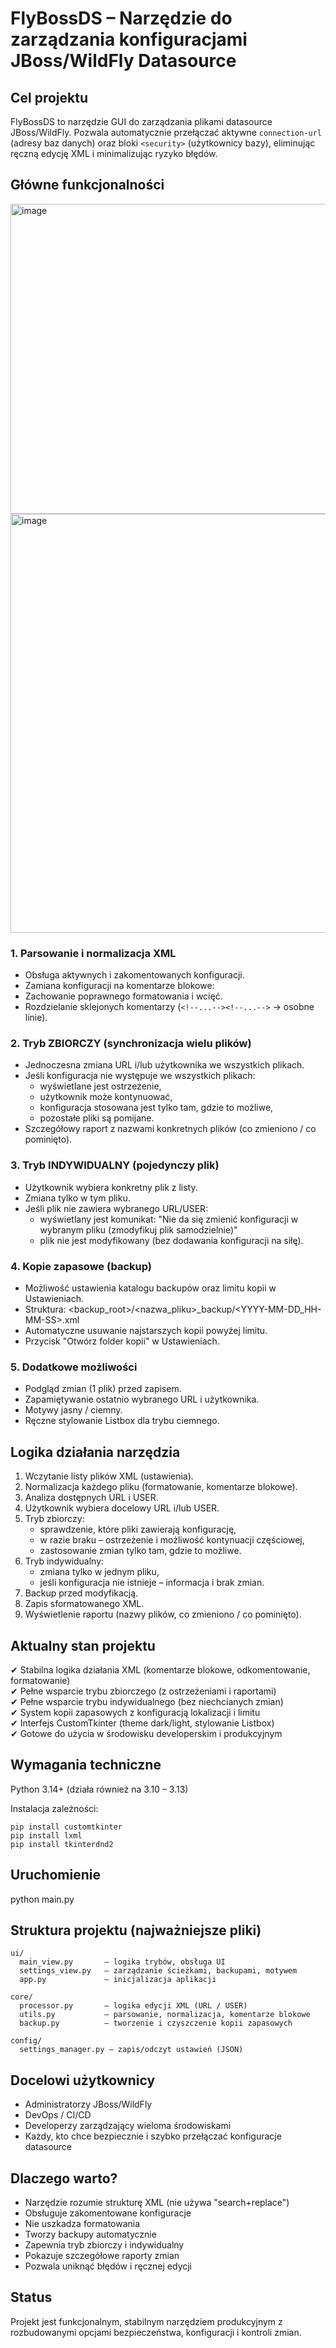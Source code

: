 # FlyBossDS – Narzędzie do zarządzania konfiguracjami JBoss/WildFly Datasource

## Cel projektu
FlyBossDS to narzędzie GUI do zarządzania plikami datasource JBoss/WildFly. Pozwala automatycznie przełączać aktywne `connection-url` (adresy baz danych) oraz bloki `<security>` (użytkownicy bazy), eliminując ręczną edycję XML i minimalizując ryzyko błędów.

## Główne funkcjonalności

<img width="754" height="496" alt="image" src="https://github.com/user-attachments/assets/911d6fea-1a27-4202-a131-77c8ce3ba3cc" />

<img width="800" height="670" alt="image" src="https://github.com/user-attachments/assets/c7413e8f-2acc-41cf-b6e6-9be0e173a4e0" />


### 1. Parsowanie i normalizacja XML
- Obsługa aktywnych i zakomentowanych konfiguracji.
- Zamiana konfiguracji na komentarze blokowe:
  <!--
  <connection-url>...</connection-url>
  -->
- Zachowanie poprawnego formatowania i wcięć.
- Rozdzielanie sklejonych komentarzy (`<!--...--><!--...-->` → osobne linie).

### 2. Tryb ZBIORCZY (synchronizacja wielu plików)
- Jednoczesna zmiana URL i/lub użytkownika we wszystkich plikach.
- Jeśli konfiguracja nie występuje we wszystkich plikach:
  - wyświetlane jest ostrzeżenie,
  - użytkownik może kontynuować,
  - konfiguracja stosowana jest tylko tam, gdzie to możliwe,
  - pozostałe pliki są pomijane.
- Szczegółowy raport z nazwami konkretnych plików (co zmieniono / co pominięto).

### 3. Tryb INDYWIDUALNY (pojedynczy plik)
- Użytkownik wybiera konkretny plik z listy.
- Zmiana tylko w tym pliku.
- Jeśli plik nie zawiera wybranego URL/USER:
  - wyświetlany jest komunikat:
    "Nie da się zmienić konfiguracji w wybranym pliku (zmodyfikuj plik samodzielnie)"
  - plik nie jest modyfikowany (bez dodawania konfiguracji na siłę).

### 4. Kopie zapasowe (backup)
- Możliwość ustawienia katalogu backupów oraz limitu kopii w Ustawieniach.
- Struktura:
  <backup_root>/<nazwa_pliku>_backup/<YYYY-MM-DD_HH-MM-SS>.xml
- Automatyczne usuwanie najstarszych kopii powyżej limitu.
- Przycisk "Otwórz folder kopii" w Ustawieniach.

### 5. Dodatkowe możliwości
- Podgląd zmian (1 plik) przed zapisem.
- Zapamiętywanie ostatnio wybranego URL i użytkownika.
- Motywy jasny / ciemny.
- Ręczne stylowanie Listbox dla trybu ciemnego.

## Logika działania narzędzia

1. Wczytanie listy plików XML (ustawienia).
2. Normalizacja każdego pliku (formatowanie, komentarze blokowe).
3. Analiza dostępnych URL i USER.
4. Użytkownik wybiera docelowy URL i/lub USER.
5. Tryb zbiorczy:
   - sprawdzenie, które pliki zawierają konfigurację,
   - w razie braku – ostrzeżenie i możliwość kontynuacji częściowej,
   - zastosowanie zmian tylko tam, gdzie to możliwe.
6. Tryb indywidualny:
   - zmiana tylko w jednym pliku,
   - jeśli konfiguracja nie istnieje – informacja i brak zmian.
7. Backup przed modyfikacją.
8. Zapis sformatowanego XML.
9. Wyświetlenie raportu (nazwy plików, co zmieniono / co pominięto).

## Aktualny stan projektu
✔ Stabilna logika działania XML (komentarze blokowe, odkomentowanie, formatowanie)  
✔ Pełne wsparcie trybu zbiorczego (z ostrzeżeniami i raportami)  
✔ Pełne wsparcie trybu indywidualnego (bez niechcianych zmian)  
✔ System kopii zapasowych z konfiguracją lokalizacji i limitu  
✔ Interfejs CustomTkinter (theme dark/light, stylowanie Listbox)  
✔ Gotowe do użycia w środowisku developerskim i produkcyjnym

## Wymagania techniczne
Python 3.14+ (działa również na 3.10 – 3.13)

Instalacja zależności:
```
pip install customtkinter
pip install lxml
pip install tkinterdnd2
```

## Uruchomienie
python main.py

## Struktura projektu (najważniejsze pliki)
```
ui/
  main_view.py       – logika trybów, obsługa UI
  settings_view.py   – zarządzanie ścieżkami, backupami, motywem
  app.py             – inicjalizacja aplikacji

core/
  processor.py       – logika edycji XML (URL / USER)
  utils.py           – parsowanie, normalizacja, komentarze blokowe
  backup.py          – tworzenie i czyszczenie kopii zapasowych

config/
  settings_manager.py – zapis/odczyt ustawień (JSON)
```

## Docelowi użytkownicy
- Administratorzy JBoss/WildFly
- DevOps / CI/CD
- Developerzy zarządzający wieloma środowiskami
- Każdy, kto chce bezpiecznie i szybko przełączać konfiguracje datasource

## Dlaczego warto?
- Narzędzie rozumie strukturę XML (nie używa "search+replace")
- Obsługuje zakomentowane konfiguracje
- Nie uszkadza formatowania
- Tworzy backupy automatycznie
- Zapewnia tryb zbiorczy i indywidualny
- Pokazuje szczegółowe raporty zmian
- Pozwala uniknąć błędów i ręcznej edycji

## Status
Projekt jest funkcjonalnym, stabilnym narzędziem produkcyjnym z rozbudowanymi opcjami bezpieczeństwa, konfiguracji i kontroli zmian.
